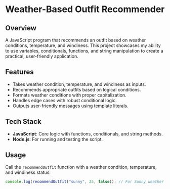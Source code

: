 # Weather-Based Outfit Recommender

## Overview
A JavaScript program that recommends an outfit based on weather conditions, temperature, and windiness. This project showcases my ability to use variables, conditionals, functions, and string manipulation to create a practical, user-friendly application.

## Features
- Takes weather condition, temperature, and windiness as inputs.
- Recommends appropriate outfits based on logical conditions.
- Formats weather conditions with proper capitalization.
- Handles edge cases with robust conditional logic.
- Outputs user-friendly messages using template literals.

## Tech Stack
- **JavaScript**: Core logic with functions, conditionals, and string methods.
- **Node.js**: For running and testing the script.

## Usage
Call the `recommendOutfit` function with a weather condition, temperature, and windiness status:
```javascript
console.log(recommendOutfit("sunny", 25, false)); // For Sunny weather at 25°C, wear T-shirt and shorts.
